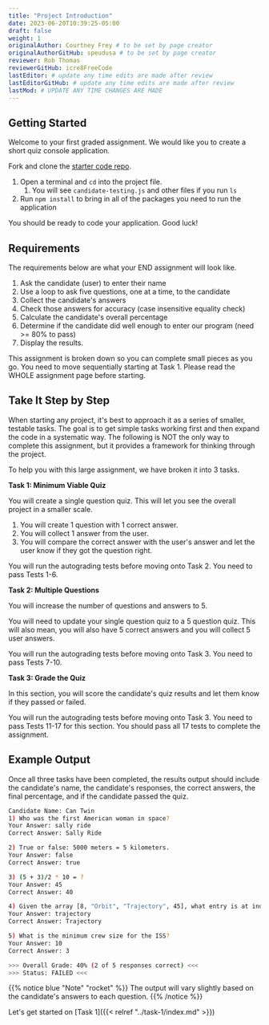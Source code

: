 ```yaml
---
title: "Project Introduction"
date: 2023-06-20T10:39:25-05:00
draft: false
weight: 1
originalAuthor: Courtney Frey # to be set by page creator
originalAuthorGitHub: speudusa # to be set by page creator
reviewer: Rob Thomas
reviewerGitHub: icre8FreeCode
lastEditor: # update any time edits are made after review
lastEditorGitHub: # update any time edits are made after review
lastMod: # UPDATE ANY TIME CHANGES ARE MADE
---
```


## Getting Started

Welcome to your first graded assignment.  We would like you to create a short quiz console application.

Fork and clone the [starter code repo](https://github.com/LaunchCodeEducation/Candidate-Testing-Autograded/tree/main).

1. Open a terminal and `cd` into the project file.
   1. You will see `candidate-testing.js` and other files if you run `ls`
1. Run `npm install` to bring in all of the packages you need to run the application

You should be ready to code your application.  Good luck! 


## Requirements

The requirements below are what your END assignment will look like. 

1. Ask the candidate (user) to enter their name
1. Use a loop to ask five questions, one at a time, to the candidate
1. Collect the candidate's answers
1. Check those answers for accuracy (case insensitive equality check)
1. Calculate the candidate's overall percentage
1. Determine if the candidate did well enough to enter our program (need >= 80% to pass)
1. Display the results.

This assignment is broken down so you can complete small pieces as you go. You need to move sequentially starting at Task 1. Please read the WHOLE assignment page before starting.

## Take It Step by Step
When starting any project, it's best to approach it as a series of smaller, testable tasks. The goal is to get simple tasks working first and then expand the code in a systematic way. The following is NOT the only way to complete this assignment, but it provides a framework for thinking through the project.

To help you with this large assignment, we have broken it into 3 tasks.

**Task 1: Minimum Viable Quiz**

You will create a single question quiz.  This will let you see the overall project in a smaller scale.
   1. You will create 1 question with 1 correct answer.  
   1. You will collect 1 answer from the user.
   1. You will compare the correct answer with the user's answer and let the user know if they got the question right.

You will run the autograding tests before moving onto Task 2.  You need to pass Tests 1-6.

**Task 2: Multiple Questions**

You will increase the number of questions and answers to 5.  

You will need to update your single question quiz to a 5 question quiz. 
This will also mean, you will also have 5 correct answers and you will collect 5 user answers.

You will run the autograding tests before moving onto Task 3.  You need to pass Tests 7-10.

**Task 3: Grade the Quiz**

In this section, you will score the candidate's quiz results and let them know if they passed or failed.

You will run the autograding tests before moving onto Task 3.  You need to pass Tests 11-17 for this section.  You should pass all 17 tests to complete the assignment.

## Example Output

Once all three tasks have been completed, the results output should include the candidate's name, the candidate's responses, the correct answers, the final percentage, and if the candidate passed the quiz.

```bash
Candidate Name: Can Twin
1) Who was the first American woman in space?
Your Answer: sally ride
Correct Answer: Sally Ride

2) True or false: 5000 meters = 5 kilometers.
Your Answer: false
Correct Answer: true

3) (5 + 3)/2 * 10 = ?
Your Answer: 45
Correct Answer: 40

4) Given the array [8, "Orbit", "Trajectory", 45], what entry is at index 2?
Your Answer: trajectory
Correct Answer: Trajectory

5) What is the minimum crew size for the ISS?
Your Answer: 10
Correct Answer: 3

>>> Overall Grade: 40% (2 of 5 responses correct) <<<
>>> Status: FAILED <<<
```

{{% notice blue "Note" "rocket" %}} 
 The output will vary slightly based on the candidate's answers to each question.
{{% /notice %}}

Let's get started on [Task 1]({{< relref "../task-1/index.md" >}})


